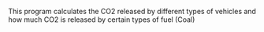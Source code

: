This program calculates the CO2 released by different types of vehicles and how much CO2 is released by certain types of fuel (Coal)

